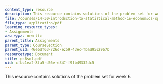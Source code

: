 ```yaml
---
content_type: resource
description: This resource contains solutions of the problem set for week 6.
file: /courses/14-30-introduction-to-statistical-method-in-economics-spring-2006/cfbc1ea28fa5d66ee347f9fb49332dc5_ps6sol.pdf
file_type: application/pdf
learning_resource_types:
- Assignments
ocw_type: OCWFile
parent_title: Assignments
parent_type: CourseSection
parent_uid: 46ebdf63-726d-e259-43ec-fbad95029b7b
resourcetype: Document
title: ps6sol.pdf
uid: cfbc1ea2-8fa5-d66e-e347-f9fb49332dc5
---
```

This resource contains solutions of the problem set for week 6.

